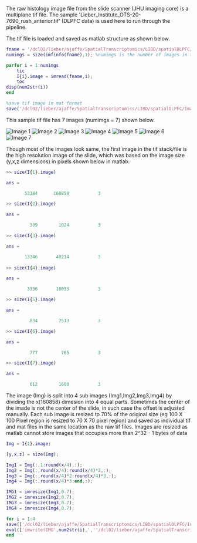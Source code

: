 
The raw histology image file from the slide scanner (JHU imaging core) is a multiplane tif file. The sample 'Lieber_Institute_OTS-20-7690_rush_anterior.tif' (DLPFC data) is used here to run through the pipeline. 

The tif file is loaded and saved as matlab structure as shown below. 

```matlab
fname = '/dcl02/lieber/ajaffe/SpatialTranscriptomics/LIBD/spatialDLPFC/Images/Lieber_Institute_OTS-20-7690_rush_anterior.tif';
numimgs = size(imfinfo(fname),1); %numimgs is the number of images in the tif file

parfor i = 1:numimgs
    tic
    I{i}.image = imread(fname,i);
    toc
disp(num2str(i))
end

%save tif image in mat format
save('/dcl02/lieber/ajaffe/SpatialTranscriptomics/LIBD/spatialDLPFC/Images/Lieber_Institute_OTS-20-7690_rush_anterior.mat','I', '-v7.3');

```

This sample tif file has 7 images (numimgs = 7) shown below.

<img src="https://github.com/LieberInstitute/Spatial_ImgProcessing/blob/main/img1.png" title="Image 1" /> <img src="https://github.com/LieberInstitute/Spatial_ImgProcessing/blob/main/img2.png" title="Image 2" /> <img src="https://github.com/LieberInstitute/Spatial_ImgProcessing/blob/main/img3.png" title="Image 3" /> <img src="https://github.com/LieberInstitute/Spatial_ImgProcessing/blob/main/img4.png" title="Image 4" /> <img src="https://github.com/LieberInstitute/Spatial_ImgProcessing/blob/main/img5.png" title="Image 5" /> <img src="https://github.com/LieberInstitute/Spatial_ImgProcessing/blob/main/img6.png" title="Image 6" /> <img src="https://github.com/LieberInstitute/Spatial_ImgProcessing/blob/main/img7.png" title="Image 7" /><br/>

Though most of the images look same, the first image in the tif stack/file is the high resolution image of the slide, which was based on the image size (y,x,z dimensions) in pixels shown below in matlab. 

```matlab
>> size(I{1}.image)

ans =

       53384      160858           3

>> size(I{2}.image)

ans =

         339        1024           3

>> size(I{3}.image)

ans =

       13346       40214           3
       
>> size(I{4}.image)

ans =

        3336       10053           3

>> size(I{5}.image)  

ans =

         834        2513           3

>> size(I{6}.image)

ans =

         777         765           3

>> size(I{7}.image)  

ans =

         612        1600           3

```

The image (Img) is split into 4 sub images (Img1,Img2,Img3,Img4) by dividing the x(160858) dimesion into 4 equal parts. Sometimes the center of the imade is not the center of the slide, in such case the offset is adjusted manually. Each sub image is resized to 70% of the original size (eg 100 X 100 Pixel region is resized to 70 X 70 pixel region) and saved as individual tif and mat files in the same location as the raw tif files. Images are resized as matlab cannot store images that occupies more than 2^32 - 1 bytes of data

```matlab
Img = I{1}.image;

[y,x,z] = size(Img);

Img1 = Img(:,1:round(x/4),:);
Img2 = Img(:,round(x/4):round(x/4)*2,:);
Img3 = Img(:,round(x/4)*2:round(x/4)*3,:);
Img4 = Img(:,round(x/4)*3:end,:);

IMG1 = imresize(Img1,0.7);
IMG2 = imresize(Img2,0.7);
IMG3 = imresize(Img3,0.7);
IMG4 = imresize(Img4,0.7);

for i = 1:4
save(['/dcl02/lieber/ajaffe/SpatialTranscriptomics/LIBD/spatialDLPFC/Images/Lieber_Institute_OTS-20-7690_rush_anterior_',num2str(i),'.mat'],['Img',num2str(i)],'-v7.3');
eval(['imwrite(IMG',num2str(i),',''/dcl02/lieber/ajaffe/SpatialTranscriptomics/LIBD/spatialDLPFC/Images/Lieber_Institute_OTS-20-7690_rush_anterior_',num2str(i),'.tif'')']);
end

